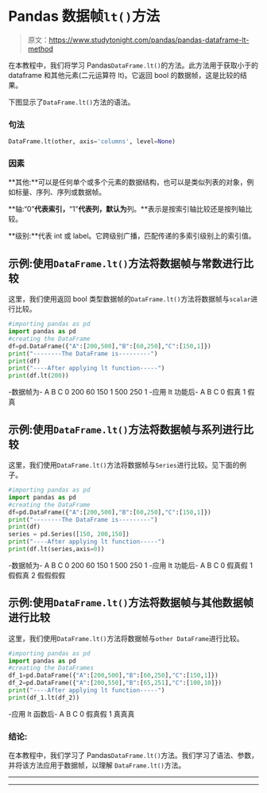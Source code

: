 # Pandas 数据帧`lt()`方法

> 原文：<https://www.studytonight.com/pandas/pandas-dataframe-lt-method>

在本教程中，我们将学习 Pandas`DataFrame.lt()`的方法。此方法用于获取小于的 dataframe 和其他元素(二元运算符 lt)。它返回 bool 的数据帧，这是比较的结果。

下图显示了`DataFrame.lt()`方法的语法。

### 句法

```py
DataFrame.lt(other, axis='columns', level=None)
```

### 因素

**其他:**可以是任何单个或多个元素的数据结构，也可以是类似列表的对象，例如标量、序列、序列或数据帧。

**轴:“0”**代表索引，**“1”**代表列，默认为**列。**表示是按索引轴比较还是按列轴比较。

**级别:**代表 int 或 label。它跨级别广播，匹配传递的多索引级别上的索引值。

## 示例:使用`DataFrame.lt()`方法将数据帧与常数进行比较

这里，我们使用返回 bool 类型数据帧的`DataFrame.lt()`方法将数据帧与`scalar`进行比较。

```py
#importing pandas as pd
import pandas as pd
#creating the DataFrame
df=pd.DataFrame({"A":[200,500],"B":[60,250],"C":[150,1]})
print("--------The DataFrame is---------")
print(df)
print("----After applying lt function-----")
print(df.lt(200))
```

-数据帧为-
A B C
0 200 60 150
1 500 250 1
-应用 lt 功能后-
A B C
0 假真
1 假真

## 示例:使用`DataFrame.lt()`方法将数据帧与系列进行比较

这里，我们使用`DataFrame.lt()`方法将数据帧与`Series`进行比较。见下面的例子。

```py
#importing pandas as pd
import pandas as pd
#creating the DataFrame
df=pd.DataFrame({"A":[200,500],"B":[60,250],"C":[150,1]})
print("--------The DataFrame is---------")
print(df)
series = pd.Series([150, 200,150]) 
print("----After applying lt function-----")
print(df.lt(series,axis=0))
```

-数据帧为-
A B C
0 200 60 150
1 500 250 1
-应用 lt 功能后-
A B C
0 假真假
1 假假真
2 假假假假

## 示例:使用`DataFrame.lt()`方法将数据帧与其他数据帧进行比较

这里，我们使用`DataFrame.lt()`方法将数据帧与`other DataFrame`进行比较。

```py
#importing pandas as pd
import pandas as pd
#creating the DataFrames
df_1=pd.DataFrame({"A":[200,500],"B":[60,250],"C":[150,1]})
df_2=pd.DataFrame({"A":[200,550],"B":[65,251],"C":[100,10]})
print("----After applying lt function-----")
print(df_1.lt(df_2))
```

-应用 lt 函数后-
A B C
0 假真假
1 真真真

### 结论:

在本教程中，我们学习了 Pandas`DataFrame.lt()`方法。我们学习了语法、参数，并将该方法应用于数据帧，以理解 `DataFrame.lt()`方法。

* * *

* * *